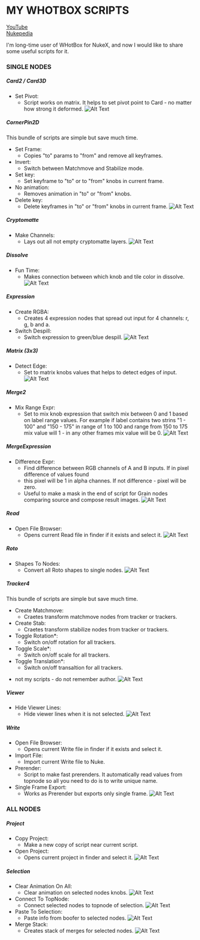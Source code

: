 # MY WHOTBOX SCRIPTS

[YouTube](https://www.youtube.com/@parfprod1/videos)  
[Nukepedia](http://www.nukepedia.com/python/nodegraph/my-whotbox-scripts)

I'm long-time user of WHotBox for NukeX, and now I would like to share some useful scripts for it.

### SINGLE NODES

##### Card2 / Card3D
- Set Pivot:
  - Script works on matrix. It helps to set pivot point to Card - no matter how strong it deformed.
![Alt Text](http://www.nukepedia.com/images/users/NyanNyanGringo/my_whotbox_scripts/my_whotbox_scripts_card2.gif)

##### CornerPin2D
This bundle of scripts are simple but save much time.
- Set Frame:
  - Copies "to" params to "from" and remove all keyframes.
- Invert:
  - Switch between Matchmove and Stabilize mode.
- Set key:
  - Set keyframe to "to" or to "from" knobs in current frame.
- No animation:
  - Removes animation in "to" or "from" knobs.
- Delete key:
  - Delete keyframes in "to" or "from" knobs in current frame.
![Alt Text](http://www.nukepedia.com/images/users/NyanNyanGringo/my_whotbox_scripts/my_whotbox_scripts_cornerpin.gif)

##### Cryptomatte
- Make Channels:
  - Lays out all not empty cryptomatte layers.
![Alt Text](http://www.nukepedia.com/images/users/NyanNyanGringo/my_whotbox_scripts/my_whotbox_scripts_crypt.gif)

##### Dissolve
- Fun Time:
  - Makes connection between which knob and tile color in dissolve.
![Alt Text](http://www.nukepedia.com/images/users/NyanNyanGringo/my_whotbox_scripts/my_whotbox_scripts_dissolve.gif)

##### Expression
- Create RGBA:
  - Creates 4 expression nodes that spread out input for 4 channels: r, g, b and a.
- Switch Despill:
  - Switch expression to green/blue despill.
![Alt Text](http://www.nukepedia.com/images/users/NyanNyanGringo/my_whotbox_scripts/my_whotbox_scripts_expr.gif)

##### Matrix (3x3)
- Detect Edge:
  - Set to matrix knobs values that helps to detect edges of input.
![Alt Text](http://www.nukepedia.com/images/users/NyanNyanGringo/my_whotbox_scripts/my_whotbox_scripts_matrix.gif)

##### Merge2
- Mix Range Expr:
  - Set to mix knob expression that switch mix between 0 and 1 based on label range values. For example if label contains two strins "1 - 100" and "150 - 175" in range of 1 to 100  and range from 150 to 175 mix value will 1 - in any other frames mix value will be 0.
![Alt Text](http://www.nukepedia.com/images/users/NyanNyanGringo/my_whotbox_scripts/my_whotbox_scripts_merge2.gif)

##### MergeExpression
- Difference Expr:
  - Find difference between RGB channels of A and B inputs. If in pixel difference of values found
  - this pixel will be 1 in alpha channes. If not difference - pixel will be zero.
  - Useful to make a mask in the end of script for Grain nodes comparing source and compose result images.
![Alt Text](http://www.nukepedia.com/images/users/NyanNyanGringo/my_whotbox_scripts/my_whotbox_scripts_mergedifference.gif)

##### Read
- Open File Browser:
  - Opens current Read file in finder if it exists and select it.
![Alt Text](http://www.nukepedia.com/images/users/NyanNyanGringo/my_whotbox_scripts/my_whotbox_scripts_read.gif)

##### Roto
- Shapes To Nodes:
  - Convert all Roto shapes to single nodes.
![Alt Text](http://www.nukepedia.com/images/users/NyanNyanGringo/my_whotbox_scripts/my_whotbox_scripts_roto.gif)

##### Tracker4
This bundle of scripts are simple but save much time.
- Create Matchmove:
  - Craetes transform matchmove nodes from tracker or trackers.
- Create Stab:
  - Craetes transform stabilize nodes from tracker or trackers.
- Toggle Rotation*:
  - Switch on/off rotation for all trackers.
- Toggle Scale*:
  - Switch on/off scale for all trackers.
- Toggle Translation*:
  - Switch on/off transaltion for all trackers.
* not my scripts - do not remember author.
![Alt Text](http://www.nukepedia.com/images/users/NyanNyanGringo/my_whotbox_scripts/my_whotbox_scripts_tracker4.gif)

##### Viewer
- Hide Viewer Lines:
  - Hide viewer lines when it is not selected.
![Alt Text](http://www.nukepedia.com/images/users/NyanNyanGringo/my_whotbox_scripts/my_whotbox_scripts_viewer.gif)

##### Write
- Open File Browser:
  - Opens current Write file in finder if it exists and select it.
- Import File:
  - Import current Write file to Nuke.
- Prerender:
  - Script to make fast prerenders. It automatically read values from topnode so all you need to do is to write unique name.
- Single Frame Export:
  - Works as Prerender but exports only single frame.
![Alt Text](http://www.nukepedia.com/images/users/NyanNyanGringo/my_whotbox_scripts/my_whotbox_scripts_write.gif)

### ALL NODES

##### Project
- Copy Project:
  - Make a new copy of script near current script.
- Open Project:
  - Opens current project in finder and select it.
![Alt Text](http://www.nukepedia.com/images/users/NyanNyanGringo/my_whotbox_scripts/my_whotbox_scripts_project.gif)

##### Selection
- Clear Animation On All:
  - Clear animation on selected nodes knobs.
![Alt Text](http://www.nukepedia.com/images/users/NyanNyanGringo/my_whotbox_scripts/my_whotbox_scripts_clear_anim.gif)
- Connect To TopNode:
  - Connect selected nodes to topnode of selection.
![Alt Text](http://www.nukepedia.com/images/users/NyanNyanGringo/my_whotbox_scripts/my_whotbox_scripts_topnode.gif)
- Paste To Selection:
  - Paste info from boofer to selected nodes.
![Alt Text](http://www.nukepedia.com/images/users/NyanNyanGringo/my_whotbox_scripts/my_whotbox_scripts_paste.gif)
- Merge Stack:
  - Creates stack of merges for selected nodes.
![Alt Text](http://www.nukepedia.com/images/users/NyanNyanGringo/my_whotbox_scripts/my_whotbox_scripts_mergestack.gif)


